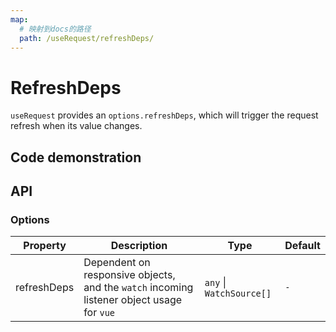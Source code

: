 ```yaml
---
map:
  # 映射到docs的路径
  path: /useRequest/refreshDeps/
---
```


# RefreshDeps

`useRequest` provides an `options.refreshDeps`, which will trigger the request refresh when its value changes.

## Code demonstration

<demo src="./demo/demo.vue"
  language="vue"
  title=""
  desc="In the example code above, useRequest will execution when it is initialized and Id & store ID changes."> </demo>

## API

### Options

| Property | Description | Type | Default |
| --- | --- | --- | --- |
| refreshDeps | Dependent on responsive objects, and the `watch` incoming listener object usage for `vue` | `any` \| `WatchSource[]` | `-` |
